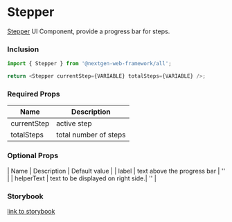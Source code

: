 # Stepper

<a href="https://www.figma.com/file/NmGzJoDRtkn481G3lgg0Z9/Amway-DS-–%C2%A0Global-Core-Components?type=design&node-id=31990-143933&t=Plyl5wKCcVDNIGHf-0">Stepper</a> UI Component, provide a progress bar for steps.

### Inclusion

```ts
import { Stepper } from '@nextgen-web-framework/all';

return <Stepper currentStep={VARIABLE} totalSteps={VARIABLE} />;
```

### Required Props

| Name        | Description           |
| ----------- | --------------------- |
| currentStep | active step           |
| totalSteps  | total number of steps |

### Optional Props

| Name | Description | Default value |
| label | text above the progress bar | '' |
| helperText | text to be displayed on right side.| '' |

### Storybook

[link to storybook](https://link_to_storybook)
